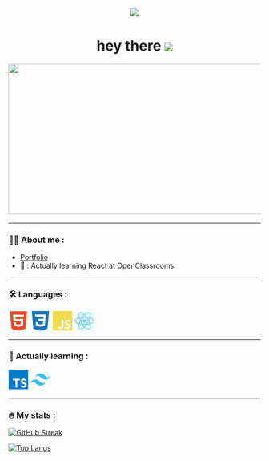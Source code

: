 <!--
**AllanDltr/AllanDltr** is a ✨ _special_ ✨ repository because its `README.md` (this file) appears on your GitHub profile.

Here are some ideas to get you started:

- 🔭 I’m currently working on ...
- 🌱 I’m currently learning ...
- 👯 I’m looking to collaborate on ...
- 🤔 I’m looking for help with ...
- 💬 Ask me about ...
- 📫 How to reach me: ...
- 😄 Pronouns: ...
- ⚡ Fun fact: ...
-->

<div id"header" align="center">
<img src="https://media.giphy.com/media/jdPMeyv9rn0hZHh8n9/giphy.gif" width="100"/>
</div>

<h1 align="center">
  hey there
  <img src="https://media.giphy.com/media/hvRJCLFzcasrR4ia7z/giphy.gif" width="30px"/>
</h1>

<div align="center">
  <img src="https://media.giphy.com/media/gh0RRgkTXedvF0pDc0/giphy.gif" width="600" height="300"/>
</div>


---

### :technologist: About me :

- <a href="https://portfolio-allandtr.vercel.app/"> Portfolio </a>
- 🌱 : Actually learning React at OpenClassrooms

---

### 🛠️ Languages :

<div>
  <img src="https://github.com/devicons/devicon/blob/master/icons/html5/html5-plain.svg" title="HTML5" alt="HTML5" width="40" height="40"/>
  
  <img src="https://github.com/devicons/devicon/blob/master/icons/css3/css3-plain.svg" title="CSS3" alt="CSS3" width="40" height="40"/>
  
<img src="https://github.com/devicons/devicon/blob/master/icons/javascript/javascript-plain.svg" title="JavaScript" alt="JavaScript" width="40" height="40"/>
  
  <img src="https://github.com/devicons/devicon/blob/master/icons/react/react-original.svg" title="React" alt="React" width="40" height="40"/>
</div>

---

### 📖 Actually learning :

<div>
<img src="https://github.com/devicons/devicon/blob/master/icons/typescript/typescript-original.svg" title="TypeScript" alt="TS" width="40" height="40"/>

<img src="https://github.com/devicons/devicon/blob/master/icons/tailwindcss/tailwindcss-plain.svg" title="TypeScript" alt="TS" width="40" height="40"/>
</div>

---

### 🔥 My stats :

[![GitHub Streak](http://github-readme-streak-stats.herokuapp.com?user=AllanDltr&theme=dark&hide_border=true&date_format=j%20M%5B%20Y%5D)](https://git.io/streak-stats)

[![Top Langs](https://github-readme-stats.vercel.app/api/top-langs/?username=AllanDltr&layout=compact&theme=vision-friendly-dark)](https://github.com/anuraghazra/github-readme-stats)

